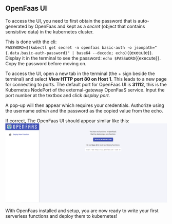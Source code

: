 ## OpenFaas UI
To access the UI, you need to first obtain the password that is auto-generated by OpenFaas and kept as a *secret* (object that contains sensistive data) in the kubernetes cluster. 
<!-- What do you mean cli at the next command? -->
This is done with the cli:  
`PASSWORD=$(kubectl get secret -n openfaas basic-auth -o jsonpath="{.data.basic-auth-password}" | base64 --decode; echo)`{{execute}}. 
Display it in the terminal to see the password: `echo $PASSWORD`{{execute}}. 
Copy the password before moving on.

To access the UI, open a new tab in the terminal (the + sign beside the terminal) and select **View HTTP port 80 on Host 1**. This leads to a new page for connecting to ports. The default port for OpenFaas UI is **31112**, this is the Kubernetes NodePort of the external-gateway OpenFaaS service. Input the port number at the textbox and click *display port*.

A pop-up will then appear which requires your credentials. Authorize using the username *admin* and the password as the copied value from the echo. 

If correct, The OpenFaas UI should appear similar like this:
![openFassUI](../openfaasUI.png)

With OpenFaas installed and setup, you are now ready to write your first serverless functions and deploy them to kubernetes!